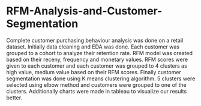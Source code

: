 # RFM-Analysis-and-Customer-Segmentation
Complete customer purchasing behaviour analysis was done on a retail dataset. Initially data cleaning and EDA was done. Each customer was grouped to a cohort to analyze their retention rate. RFM model was created based on their receny, frequency and monetary values. RFM scores were given to each customer and each customer was grouped to 4 clusters as high value, medium value based on their RFM scores. Finally customer segmentation was done using K means clustering algorithm. 5 clusters were selected using elbow method and customers were grouped to one of the clusters. Additionally charts were made in tableau to visualize our results better.
